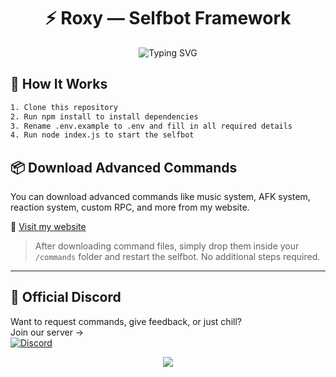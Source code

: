 <h1 align="center">⚡ Roxy — Selfbot Framework</h1>

<p align="center">
  <img src="https://readme-typing-svg.demolab.com?font=Fira+Code&size=24&duration=3000&pause=500&color=5f00ff&center=true&vCenter=true&width=440&lines=Roxy+Discord+Selfbot;Built+to+Flex+%F0%9F%94%A5;By+it's+Manish" alt="Typing SVG" />
</p>

## 🧠 How It Works

```bash
1. Clone this repository
2. Run npm install to install dependencies
3. Rename .env.example to .env and fill in all required details
4. Run node index.js to start the selfbot
```

## 📦 Download Advanced Commands

You can download advanced commands like music system, AFK system, reaction system, custom RPC, and more from my website.

🎯 [Visit my website](https://roxy-selfbot.vercel.app/)  

> After downloading command files, simply drop them inside your `/commands` folder and restart the selfbot. No additional steps required.

---

## 👑 Official Discord

Want to request commands, give feedback, or just chill?  
Join our server →  
[![Discord](https://img.shields.io/discord/1270616787809206364?color=5865F2&label=Discord&logo=discord&logoColor=white&style=for-the-badge)](https://discord.gg/hZf4j8GzzK)

<p align="center">
  <img src="https://lanyard.cnrad.dev/api/1123856956780728411?bg=000000&borderRadius=20px&idleMessage=Sleeping...&theme=dark&showDisplayName=true"/>
</p>
